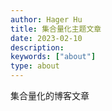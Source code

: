 ```yaml
---
author: Hager Hu
title: 集合量化主题文章
date: 2023-02-10
description:
keywords: ["about"]
type: about
---
```


集合量化的博客文章
